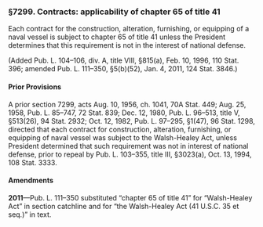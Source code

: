 ### §7299. Contracts: applicability of chapter 65 of title 41 ###

Each contract for the construction, alteration, furnishing, or equipping of a naval vessel is subject to chapter 65 of title 41 unless the President determines that this requirement is not in the interest of national defense.

(Added Pub. L. 104–106, div. A, title VIII, §815(a), Feb. 10, 1996, 110 Stat. 396; amended Pub. L. 111–350, §5(b)(52), Jan. 4, 2011, 124 Stat. 3846.)

#### Prior Provisions ####

A prior section 7299, acts Aug. 10, 1956, ch. 1041, 70A Stat. 449; Aug. 25, 1958, Pub. L. 85–747, 72 Stat. 839; Dec. 12, 1980, Pub. L. 96–513, title V, §513(26), 94 Stat. 2932; Oct. 12, 1982, Pub. L. 97–295, §1(47), 96 Stat. 1298, directed that each contract for construction, alteration, furnishing, or equipping of naval vessel was subject to the Walsh-Healey Act, unless President determined that such requirement was not in interest of national defense, prior to repeal by Pub. L. 103–355, title III, §3023(a), Oct. 13, 1994, 108 Stat. 3333.

#### Amendments ####

**2011**—Pub. L. 111–350 substituted “chapter 65 of title 41” for “Walsh-Healey Act” in section catchline and for “the Walsh-Healey Act (41 U.S.C. 35 et seq.)” in text.